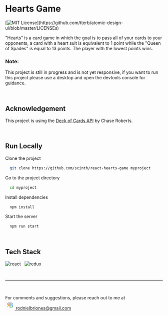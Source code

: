 # Hearts Game

[![MIT License](https://img.shields.io/apm/l/atomic-design-ui.svg?)](https://github.com/tterb/atomic-design-ui/blob/master/LICENSEs)

"Hearts" is a card game in which the goal is to pass all of your cards to your opponents, a card with a heart suit is equivalent to 1 point while the "Queen of Spades" is equal to 13 points. The player with the lowest points wins.

### Note:

This project is still in progress and is not yet responsive, if you want to run this project please use a desktop and open the devtools console for guidance.

<!-- <br />

This project is deployed on Netlify

[Browse Hearts Game](https://nielbrioneshearts.netlify.app) -->

<br />

## Acknowledgement

This project is using the [Deck of Cards API](https://deckofcardsapi.com) by Chase Roberts.

<br />

## Run Locally

Clone the project

```bash
  git clone https://github.com/scinth/react-hearts-game myproject
```

Go to the project directory

```bash
  cd myproject
```

Install dependencies

```bash
  npm install
```

Start the server

```bash
  npm run start
```

<br />

## Tech Stack

<img width="50px" src="https://cdn.jsdelivr.net/gh/devicons/devicon/icons/react/react-original.svg" alt="react" /> &nbsp;
<img width="50px" src="https://cdn.jsdelivr.net/gh/devicons/devicon/icons/redux/redux-original.svg" alt="redux" />

<br /><hr /><br />

For comments and suggestions, please reach out to me at<br/>
[<img src="google_profile_photo.jpg" width="30" style="border-radius:50%" alt="google_profile_photo" /> rodnielbriones@gmail.com](rodnielbriones@gmail.com)
